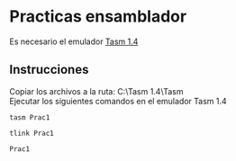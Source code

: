 # Practicas ensamblador
Es necesario el emulador [Tasm 1.4](https://github.com/Hec98/PracticasEnsamblador/blob/master/Tasm/Tasm+1.4+Windows+7-Windows+8+64+bit+Techapple.net.exe?raw=true)

## Instrucciones
Copiar los archivos a la ruta: C:\Tasm 1.4\Tasm\
Ejecutar los siguientes comandos en el emulador Tasm 1.4
```
tasm Prac1
```
```
tlink Prac1
```
```
Prac1
```
